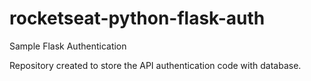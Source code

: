 # rocketseat-python-flask-auth
Sample Flask Authentication

Repository created to store the API authentication code with database.